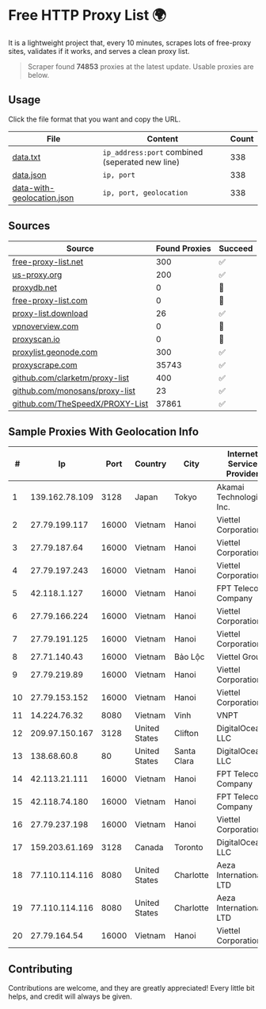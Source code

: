 
# Free HTTP Proxy List 🌍

It is a lightweight project that, every 10 minutes, scrapes lots of free-proxy sites, validates if it works, and serves a clean proxy list.


> Scraper found **74853** proxies at the latest update. Usable proxies are below.

## Usage

Click the file format that you want and copy the URL.


|File|Content|Count|
|----|-------|-----|
|[data.txt](https://raw.githubusercontent.com/themiralay/Proxy-List-World/master/data.txt)|`ip_address:port` combined (seperated new line)|338|
|[data.json](https://raw.githubusercontent.com/themiralay/Proxy-List-World/master/data.json)|`ip, port`|338|
|[data-with-geolocation.json](https://raw.githubusercontent.com/themiralay/Proxy-List-World/master/data-with-geolocation.json)|`ip, port, geolocation`|338|

## Sources

|Source|Found Proxies|Succeed|
|------|-------------|-------|
|[free-proxy-list.net](https://free-proxy-list.net)|300|✅|
|[us-proxy.org](https://www.us-proxy.org)|200|✅|
|[proxydb.net](http://proxydb.net)|0|🚫|
|[free-proxy-list.com](https://free-proxy-list.com/?page=&port=&type%5B%5D=http&type%5B%5D=https&up_time=0&search=Search)|0|🚫|
|[proxy-list.download](https://www.proxy-list.download/HTTP)|26|✅|
|[vpnoverview.com](https://vpnoverview.com/privacy/anonymous-browsing/free-proxy-servers)|0|🚫|
|[proxyscan.io](https://www.proxyscan.io)|0|🚫|
|[proxylist.geonode.com](https://proxylist.geonode.com/api/proxy-list?limit=300&page=1&sort_by=lastChecked&sort_type=desc&protocols=http,https)|300|✅|
|[proxyscrape.com](https://api.proxyscrape.com/v2/?request=displayproxies&protocol=http&timeout=10000&country=all&ssl=all&anonymity=all)|35743|✅|
|[github.com/clarketm/proxy-list](https://raw.githubusercontent.com/clarketm/proxy-list/master/proxy-list-raw.txt)|400|✅|
|[github.com/monosans/proxy-list](https://raw.githubusercontent.com/monosans/proxy-list/main/proxies/http.txt)|23|✅|
|[github.com/TheSpeedX/PROXY-List](https://raw.githubusercontent.com/TheSpeedX/PROXY-List/master/http.txt)|37861|✅|


## Sample Proxies With Geolocation Info

|#|Ip|Port|Country|City|Internet Service Provider|
|-|--|----|-------|----|-------------------------|
|1|139.162.78.109|3128|Japan|Tokyo|Akamai Technologies, Inc.|
|2|27.79.199.117|16000|Vietnam|Hanoi|Viettel Corporation|
|3|27.79.187.64|16000|Vietnam|Hanoi|Viettel Corporation|
|4|27.79.197.243|16000|Vietnam|Hanoi|Viettel Corporation|
|5|42.118.1.127|16000|Vietnam|Hanoi|FPT Telecom Company|
|6|27.79.166.224|16000|Vietnam|Hanoi|Viettel Corporation|
|7|27.79.191.125|16000|Vietnam|Hanoi|Viettel Corporation|
|8|27.71.140.43|16000|Vietnam|Bảo Lộc|Viettel Group|
|9|27.79.219.89|16000|Vietnam|Hanoi|Viettel Corporation|
|10|27.79.153.152|16000|Vietnam|Hanoi|Viettel Corporation|
|11|14.224.76.32|8080|Vietnam|Vinh|VNPT|
|12|209.97.150.167|3128|United States|Clifton|DigitalOcean, LLC|
|13|138.68.60.8|80|United States|Santa Clara|DigitalOcean, LLC|
|14|42.113.21.111|16000|Vietnam|Hanoi|FPT Telecom Company|
|15|42.118.74.180|16000|Vietnam|Hanoi|FPT Telecom Company|
|16|27.79.237.198|16000|Vietnam|Hanoi|Viettel Corporation|
|17|159.203.61.169|3128|Canada|Toronto|DigitalOcean, LLC|
|18|77.110.114.116|8080|United States|Charlotte|Aeza International LTD|
|19|77.110.114.116|8080|United States|Charlotte|Aeza International LTD|
|20|27.79.164.54|16000|Vietnam|Hanoi|Viettel Corporation|



## Contributing

Contributions are welcome, and they are greatly appreciated! Every
little bit helps, and credit will always be given.

